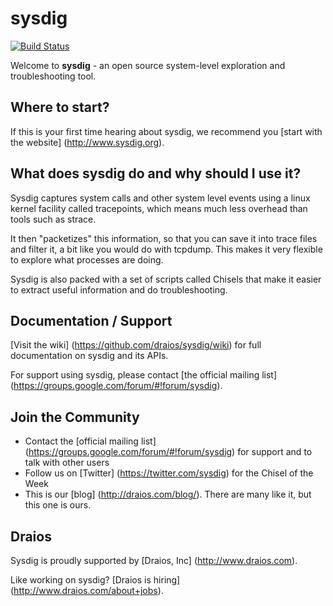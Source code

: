 sysdig
======

[![Build Status](https://travis-ci.org/draios/sysdig.png?branch=master)](https://travis-ci.org/draios/sysdig)

Welcome to **sysdig** - an open source system-level exploration and troubleshooting tool. 

Where to start?
---
If this is your first time hearing about sysdig, we recommend you [start with the website] (http://www.sysdig.org).  
  
What does sysdig do and why should I use it?
---
Sysdig captures system calls and other system level events using a linux kernel facility called tracepoints, which means much less overhead than tools such as strace.

It then "packetizes" this information, so that you can save it into trace files and filter it, a bit like you would do with tcpdump. This makes it very flexible to explore what processes are doing.

Sysdig is also packed with a set of scripts called Chisels that make it easier to extract useful information and do troubleshooting.

Documentation / Support
---
[Visit the wiki] (https://github.com/draios/sysdig/wiki) for full documentation on sysdig and its APIs.  

For support using sysdig, please contact [the official mailing list] (https://groups.google.com/forum/#!forum/sysdig).  

Join the Community
---
* Contact the [official mailing list] (https://groups.google.com/forum/#!forum/sysdig) for support and to talk with other users
* Follow us on [Twitter] (https://twitter.com/sysdig) for the Chisel of the Week
* This is our [blog] (http://draios.com/blog/). There are many like it, but this one is ours.

Draios
---
Sysdig is proudly supported by [Draios, Inc] (http://www.draios.com).  

Like working on sysdig? [Draios is hiring] (http://www.draios.com/about+jobs).
